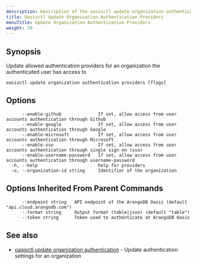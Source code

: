 ```yaml
---
description: Description of the oasisctl update organization authentication providers command
title: Oasisctl Update Organization Authentication Providers
menuTitle: Update Organization Authentication Providers
weight: 70
---
```

## Synopsis
Update allowed authentication providers for an organization the authenticated user has access to

```
oasisctl update organization authentication providers [flags]
```

## Options
```
      --enable-github              If set, allow access from user accounts authentication through Github
      --enable-google              If set, allow access from user accounts authentication through Google
      --enable-microsoft           If set, allow access from user accounts authentication through Microsoft
      --enable-sso                 If set, allow access from user accounts authentication through single sign on (sso)
      --enable-username-password   If set, allow access from user accounts authentication through username-password
  -h, --help                       help for providers
  -o, --organization-id string     Identifier of the organization
```

## Options Inherited From Parent Commands
```
      --endpoint string   API endpoint of the ArangoDB Oasis (default "api.cloud.arangodb.com")
      --format string     Output format (table|json) (default "table")
      --token string      Token used to authenticate at ArangoDB Oasis
```

## See also
* [oasisctl update organization authentication](update-organization-authentication.md)	 - Update authentication settings for an organization

